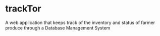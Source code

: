 # trackTor
A web application that keeps track of the inventory and status of farmer produce through a Database Management System
